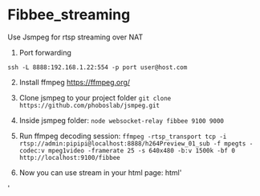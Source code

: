 # Fibbee_streaming
Use Jsmpeg for rtsp streaming over NAT

1) Port forwarding

`
ssh -L 8888:192.168.1.22:554 -p port user@host.com
`

2) Install ffmpeg https://ffmpeg.org/


3) Clone jsmpeg to your project folder
`git clone https://github.com/phoboslab/jsmpeg.git`

4) Inside jsmpeg folder:
`node websocket-relay fibbee 9100 9000`

5) Run ffmpeg decoding session:
`ffmpeg -rtsp_transport tcp -i rtsp://admin:pipipi@localhost:8888/h264Preview_01_sub -f mpegts -codec:v mpeg1video -framerate 25 -s 640x480 -b:v 1500k -bf 0 http://localhost:9100/fibbee`

6) Now you can use stream in your html page:
html'<script type="text/javascript" src="jsmpeg/jsmpeg.min.js"></script>
  <div class="jsmpeg" data-url="ws://localhost:9000/"
						 data-loop="true" data-autoplay="true">
  </div>
'
